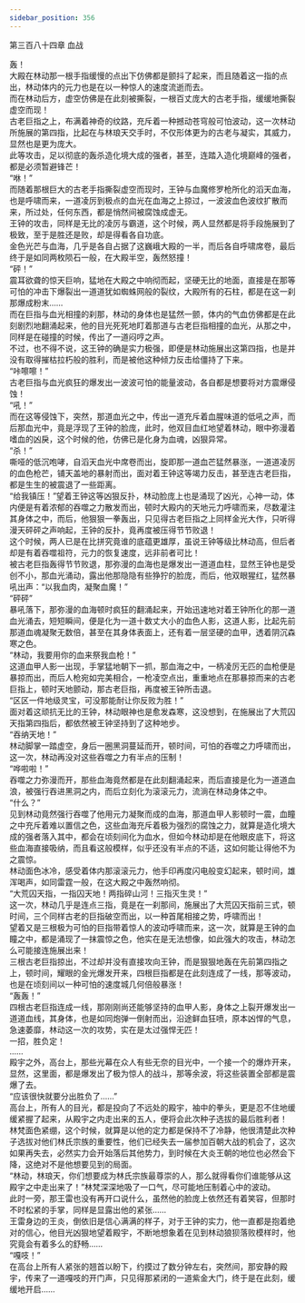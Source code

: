 ```yaml
---
sidebar_position: 356
---
```

 第三百八十四章 血战


轰！  
大殿在林动那一根手指缓慢的点出下仿佛都是颤抖了起来，而且随着这一指的点出，林动体内的元力也是在以一种惊人的速度流逝而去。  
而在林动后方，虚空仿佛是在此刻被撕裂，一根百丈庞大的古老手指，缓缓地撕裂虚空而现！  
古老巨指之上，布满着神奇的纹路，充斥着一种撼动苍穹般可怕波动，这一次林动所施展的第四指，比起在与林琅天交手时，不仅形体更为的古老与凝实，其威力，显然也是更为庞大。  
此等攻击，足以彻底的轰杀造化境大成的强者，甚至，连踏入造化境巅峰的强者，都是必须暂避锋芒！  
“咻！”  
而随着那根巨大的古老手指撕裂虚空而现时，王钟与血魔修罗枪所化的滔天血海，也是呼啸而来，一道凌厉到极点的血光在血海之上掠过，一波波血色波纹扩散而来，所过处，任何东西，都是悄然间被腐蚀成虚无。  
王钟的攻击，同样是无比的凌厉与霸道，这个时候，两人显然都是将手段施展到了极致，至于是胜还是败，却是得看各自功底。  
金色光芒与血海，几乎是各自占据了这巍峨大殿的一半，而后各自呼啸席卷，最后终于是如同两枚陨石一般，在大殿半空，轰然怒撞！  
“砰！”  
震耳欲聋的惊天巨响，猛地在大殿之中响彻而起，坚硬无比的地面，直接是在那等可怕的冲击下爆裂出一道道犹如蜘蛛网般的裂纹，大殿所有的石柱，都是在这一刹那爆成粉末……  
而在巨指与血光相撞的刹那，林动的身体也是猛然一颤，体内的气血仿佛都是在此刻剧烈地翻涌起来，他的目光死死地盯着那道与古老巨指相撞的血光，从那之中，同样是在碰撞的时候，传出了一道闷哼之声。  
不过，也不得不说，这王钟的确是实力极强，即便是林动施展出这第四指，也是并没有取得摧枯拉朽般的胜利，而是被他这种倾力反击给僵持了下来。  
“咔嚓嚓！”  
古老巨指与血光疯狂的爆发出一波波可怕的能量波动，各自都是想要将对方震爆侵蚀！  
“吼！”  
而在这等侵蚀下，突然，那道血光之中，传出一道充斥着血腥味道的低吼之声，而后那血光中，竟是浮现了王钟的脸庞，此时，他双目血红地望着林动，眼中弥漫着嗜血的凶戾，这个时候的他，仿佛已是化身为血魂，凶狠异常。  
“杀！”  
嘶哑的低沉咆哮，自滔天血光中席卷而出，旋即那一道血芒猛然暴涨，一道道凌厉的血色枪芒，铺天盖地的暴射而出，面对着王钟这等竭力反击，甚至连古老巨指，都是生生的被震退了一些距离。  
“给我镇压！”望着王钟这等凶狠反扑，林动脸庞上也是涌现了凶光，心神一动，体内便是有着浓郁的吞噬之力散发而出，顿时大殿内的天地元力呼啸而来，尽数灌注其身体之中，而后，他狠狠一拳轰出，只见得古老巨指之上同样金光大作，只听得漫天砰砰之声响起，王钟的反扑，竟再度被压得节节败退！  
这个时候，两人已是在比拼究竟谁的底蕴更雄厚，虽说王钟等级比林动高，但后者却是有着吞噬祖符，元力的恢复速度，远非前者可比！  
被古老巨指轰得节节败退，那弥漫的血海也是爆发出一道道血柱，显然王钟也是受创不小，那血光涌动，露出他那隐隐有些狰狞的脸庞，而后，他双眼猩红，猛然暴吼出声：“以我血肉，凝聚血魔！”  
“砰砰”  
暴吼落下，那弥漫的血海顿时疯狂的翻涌起来，开始迅速地对着王钟所化的那一道血光涌去，短短瞬间，便是化为一道十数丈大小的血色人影，这道人影，比起先前那道血魂凝聚无数倍，甚至在其身体表面上，还有着一层坚硬的血甲，透着阴沉森寒之色。  
“林动，我要用你的血来祭我血枪！”  
这道血甲人影一出现，手掌猛地朝下一抓，那血海之中，一柄凌厉无匹的血枪便是暴掠而出，而后人枪宛如完美相合，一枪凌空点出，重重地点在那暴掠而来的古老巨指上，顿时天地颤动，那古老巨指，再度被王钟所击退。  
“区区一件地级灵宝，可没那能耐让你反败为胜！”  
面对着这顽抗无比的王钟，林动眼神也是愈发森寒，这没想到，在施展出了大荒囚天指第四指后，都依然被王钟坚持到了这种地步。  
“吞纳天地！”  
林动脚掌一踏虚空，身后一圈黑洞蔓延而开，顿时间，可怕的吞噬之力呼啸而出，这一次，林动再没对这些吞噬之力有半点的压制！  
“哗啦啦！”  
吞噬之力弥漫而开，那些血海竟然都是在此刻翻涌起来，而后直接是化为一道道血浪，被强行吞进黑洞之内，而后立刻化为滚滚元力，流淌在林动身体之中。  
“什么？”  
见到林动竟然强行吞噬了他用元力凝聚而成的血海，那道血甲人影顿时一震，血瞳之中充斥着难以置信之色，这些血海充斥着极为强烈的腐蚀之力，就算是造化境大成的强者落入其中，都会在顷刻间化为血水，但如今林动却是在他眼皮底下，将这些血海直接吸纳，而且看这般模样，似乎还没有半点的不适，这如何能让得他不为之震惊。  
林动面色冰冷，感受着体内那滚滚元力，他手印再度闪电般变幻起来，顿时间，雄浑喝声，如同雷霆一般，在这大殿之中轰然响彻。  
“大荒囚天指，一指囚天地！两指碎山河！三指灭生灵！”  
这一次，林动几乎是连点三指，竟是在一刹那间，施展出了大荒囚天指前三式，顿时间，三个同样古老的巨指破空而出，以一种首尾相接之势，呼啸而出！  
望着又是三根极为可怕的巨指带着惊人的波动呼啸而来，这一次，就算是王钟的血瞳之中，都是涌现了一抹震惊之色，他实在是无法想像，如此强大的攻击，林动怎么可能接连施展出来！  
三根古老巨指掠出，不过却并没有直接攻向王钟，而是狠狠地轰在先前第四指之上，顿时间，耀眼的金光爆发开来，四根巨指都是在此刻连成了一线，那等波动，也是在顷刻间以一种可怕的速度城几何倍般暴涨！  
“轰轰！”  
四根古老巨指连成一线，那刚刚尚还能够坚持的血甲人影，身体之上裂开爆发出一道道血线，其身体，也是如同炮弹一倒射而出，沿途鲜血狂喷，原本凶悍的气息，急速萎靡，林动这一次的攻势，实在是太过强悍无匹！  
一招，胜负定！  
……  
殿宇之外，高台上，那些光幕在众人有些无奈的目光中，一个接一个的爆炸开来，显然，这里面，都是爆发出了极为惊人的战斗，那等余波，将这些装置全部都是震爆了去。  
“应该很快就要分出胜负了……”  
高台上，所有人的目光，都是投向了不远处的殿宇，袖中的拳头，更是忍不住地缓缓紧握了起来，从殿宇之内走出来的五人，便将会此次种子选拔的最后胜利者！  
林梵面色紧绷，这个时候，就算是以他的定力都是保持不了冷静，他很清楚此次种子选拔对他们林氏宗族的重要性，他们已经失去一届参加百朝大战的机会了，这次如果再失去，必然实力会开始落后其他势力，到时候在大炎王朝的地位也必然会下降，这绝对不是他想要见到的局面。  
“林动，林琅天，你们想要成为林氏宗族最尊崇的人，那么就得看你们谁能够从这殿宇之中走出来了！”林梵深深地吸了一口气，尽可能地压制着心中的波动。  
此时一旁，那王雷也没有再开口说什么，虽然他的脸庞上依然还有着笑容，但那时不时松紧的手掌，同样是显露出他的紧张……  
王雷身边的王炎，倒依旧是信心满满的样子，对于王钟的实力，他一直都是抱着绝对的信心，他目光凶狠地望着殿宇，不断地想象着在见到林动狼狈落败模样时，他究竟会有着多么的舒畅……  
“嘎吱！”  
在高台上所有人紧张的翘首以盼下，约摸过了数分钟左右，突然间，那安静的殿宇，传来了一道嘎吱的开门声，只见得那紧闭的一道紫金大门，终于是在此刻，缓缓地开启……  
  
  
